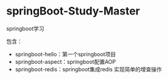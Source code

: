 # springBoot-Study-Master
springboot学习

包含：

- springboot-hello：第一个springboot项目
- springboot-aspect：springboot配置AOP
- springboot-redis：springboot集成redis 实现简单的增查操作